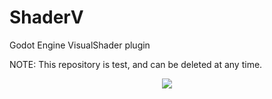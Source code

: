 # ShaderV
 Godot Engine VisualShader plugin
 
 NOTE: This repository is test, and can be deleted at any time.
 
<p align="center">
  <img src="https://github.com/arkology/ShaderV/blob/master/editor_screenshot_2019-11-01T194454+0300.png?raw=true">
</p>
